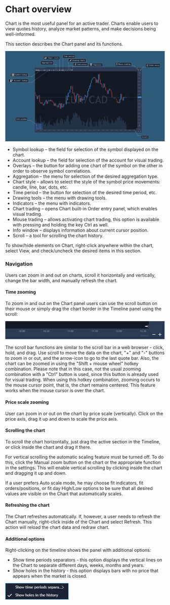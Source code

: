 # Chart overview

Chart is the most useful panel for an active trader. Charts enable users to view quotes history, analyze market patterns, and make decisions being well-informed. 

This section describes the Chart panel and its functions.

![](../../../.gitbook/assets/web-chart-overview.png)

* Symbol lookup – the field for selection of the symbol displayed on the chart.
* Account lookup – the field for selection of the account for visual trading.
* Overlays – the button for adding one chart of the symbol on the other in order to observe symbol correlations.
* Aggregation – the menu for selection of the desired aggregation type.
* Chart style – allows to select the style of the symbol price movements: candle, line, bar, dots, etc.
* Time period – the button for selection of the desired time period, etc.
* Drawing tools – the menu with drawing tools.
* Indicators – the menu with indicators.
* Chart trading – opens Chart built-in Order entry panel, which enables visual trading.
* Mouse trading – allows activating chart trading, this option is available with pressing and holding the key Ctrl as well.
* Info window – displays information about current cursor position.
* Scroll – a tool for scrolling the chart history.

To show/hide elements on Chart, right-click anywhere within the chart, select View, and check/uncheck the desired items in this section.

### **Navigation**

Users can zoom in and out on charts, scroll it horizontally and vertically, change the bar width, and manually refresh the chart.

#### **Time zooming**

To zoom in and out on the Chart panel users can use the scroll button on their mouse or simply drag the chart border in the Timeline panel using the scroll:

![](../../../.gitbook/assets/2%20%282%29.png)


The scroll bar functions are similar to the scroll bar in a web browser - click, hold, and drag. Use scroll to move the data on the chart, "+" and "-" buttons to zoom in or out, and the arrow-icon to go to the last quote bar. Also, the chart can be zoomed in using the "Shift + mouse wheel" hotkey combination. Please note that in this case, not the usual zooming combination with a "Ctrl" button is used, since this button is already used for visual trading. When using this hotkey combination, zooming occurs to the mouse cursor point, that is, the chart remains centered. This feature works when the mouse cursor is over the chart.

#### **Price scale zooming**

User can zoom in or out on the chart by price scale \(vertically\). Click on the price axis, drag it up and down to scale the price axis.

#### **Scrolling the chart**

To scroll the chart horizontally, just drag the active section in the Timeline, or click inside the chart and drag it there.

For vertical scrolling the automatic scaling feature must be turned off. To do this, click the Manual zoom button on the chart or the appropriate function in the settings. This will enable vertical scrolling by clicking inside the chart and dragging it up and down.

If a user prefers Auto scale mode, he may choose fit indicators, fit orders/positions, or fit day High/Low options to be sure that all desired values are visible on the Chart that automatically scales.

#### **Refreshing the chart**

The Chart refreshes automatically. If, however, a user needs to refresh the Chart manually, right-click inside of the Chart and select Refresh. This action will reload the chart data and redraw chart.

#### **Additional options**

Right-clicking on the timeline shows the panel with additional options:

* Show time periods separators - this option displays the vertical lines on the Chart to separate different days, weeks, months and years.
* Show holes in the history - this option displays bars with no price that appears when the market is closed.

![](../../../.gitbook/assets/1%20%2843%29.png)



